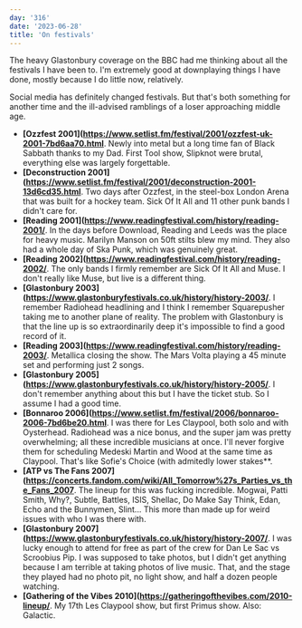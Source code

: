```yaml
---
day: '316'
date: '2023-06-28'
title: 'On festivals'
---
```


The heavy Glastonbury coverage on the BBC had me thinking about all the festivals I have been to. I'm extremely good at downplaying things I have done, mostly because I do little now, relatively.

Social media has definitely changed festivals. But that's both something for another time and the ill-advised ramblings of a loser approaching middle age.

- **[Ozzfest 2001](https://www.setlist.fm/festival/2001/ozzfest-uk-2001-7bd6aa70.html**. Newly into metal but a long time fan of Black Sabbath thanks to my Dad. First Tool show, Slipknot were brutal, everything else was largely forgettable.
- **[Deconstruction 2001](https://www.setlist.fm/festival/2001/deconstruction-2001-13d6cd35.html**. Two days after Ozzfest, in the steel-box London Arena that was built for a hockey team. Sick Of It All and 11 other punk bands I didn't care for.
- **[Reading 2001](https://www.readingfestival.com/history/reading-2001/**. In the days before Download, Reading and Leeds was the place for heavy music. Marilyn Manson on 50ft stilts blew my mind. They also had a whole day of Ska Punk, which was genuinely great.
- **[Reading 2002](https://www.readingfestival.com/history/reading-2002/**. The only bands I firmly remember are Sick Of It All and Muse. I don't really like Muse, but live is a different thing.
- **[Glastonbury 2003](https://www.glastonburyfestivals.co.uk/history/history-2003/**. I remember Radiohead headlining and I think I remember Squarepusher taking me to another plane of reality. The problem with Glastonbury is that the line up is so extraordinarily deep it's impossible to find a good record of it.
- **[Reading 2003](https://www.readingfestival.com/history/reading-2003/**. Metallica closing the show. The Mars Volta playing a 45 minute set and performing just 2 songs.
- **[Glastonbury 2005](https://www.glastonburyfestivals.co.uk/history/history-2005/**. I don't remember anything about this but I have the ticket stub. So I assume I had a good time.
- **[Bonnaroo 2006](https://www.setlist.fm/festival/2006/bonnaroo-2006-7bd6be20.html**. I was there for Les Claypool, both solo and with Oysterhead. Radiohead was a nice bonus, and the super jam was pretty overwhelming; all these incredible musicians at once. I'll never forgive them for scheduling Medeski Martin and Wood at the same time as Claypool. That's like Sofie's Choice (with admitedly lower stakes\*\*.
- **[ATP vs The Fans 2007](https://concerts.fandom.com/wiki/All_Tomorrow%27s_Parties_vs_the_Fans_2007**. The lineup for this was fucking incredible. Mogwai, Patti Smith, Why?, Subtle, Battles, ISIS, Shellac, Do Make Say Think, Edan, Echo and the Bunnymen, Slint... This more than made up for weird issues with who I was there with.
- **[Glastonbury 2007](https://www.glastonburyfestivals.co.uk/history/history-2007/**. I was lucky enough to attend for free as part of the crew for Dan Le Sac vs Scroobius Pip. I was supposed to take photos, but I didn't get anything because I am terrible at taking photos of live music. That, and the stage they played had no photo pit, no light show, and half a dozen people watching.
- **[Gathering of the Vibes 2010](https://gatheringofthevibes.com/2010-lineup/**. My 17th Les Claypool show, but first Primus show. Also: Galactic.
